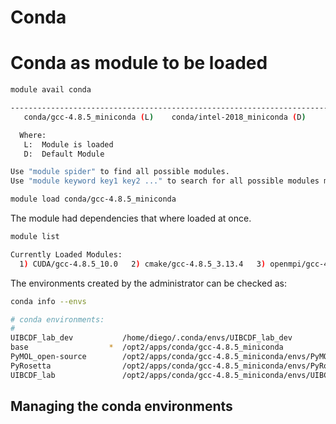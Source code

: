 # Conda

# Conda as module to be loaded

```bash
module avail conda

-------------------------------------------------------------------------- /opt2/modulefiles ---------------------------------------------------------------------------
   conda/gcc-4.8.5_miniconda (L)    conda/intel-2018_miniconda (D)

  Where:
   L:  Module is loaded
   D:  Default Module

Use "module spider" to find all possible modules.
Use "module keyword key1 key2 ..." to search for all possible modules matching any of the "keys".
```

```bash
module load conda/gcc-4.8.5_miniconda
```

The module had dependencies that where loaded at once.

```bash
module list

Currently Loaded Modules:
  1) CUDA/gcc-4.8.5_10.0   2) cmake/gcc-4.8.5_3.13.4   3) openmpi/gcc-4.8.5_CUDA-10.0_4.0.0   4) conda/gcc-4.8.5_miniconda
```

The environments created by the administrator can be checked as:

```bash
conda info --envs

# conda environments:
#
UIBCDF_lab_dev           /home/diego/.conda/envs/UIBCDF_lab_dev
base                  *  /opt2/apps/conda/gcc-4.8.5_miniconda
PyMOL_open-source        /opt2/apps/conda/gcc-4.8.5_miniconda/envs/PyMOL_open-source
PyRosetta                /opt2/apps/conda/gcc-4.8.5_miniconda/envs/PyRosetta
UIBCDF_lab               /opt2/apps/conda/gcc-4.8.5_miniconda/envs/UIBCDF_lab
```

## Managing the conda environments


